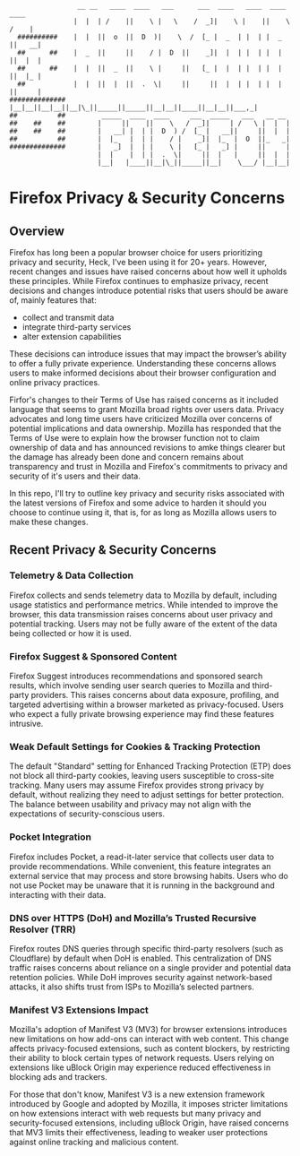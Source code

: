 ```
                 __ __   ____  ____   ___      ___  ____   ____  ____    ____  
                |  |  | /    ||    \ |   \    /  _]|    \ |    ||    \  /    |
  ##########    |  |  ||  o  ||  D  )|    \  /  [_ |  _  | |  | |  _  ||   __|
  ##      ##    |  _  ||     ||    / |  D  ||    _]|  |  | |  | |  |  ||  |  |
  ##      ##    |  |  ||  _  ||    \ |     ||   [_ |  |  | |  | |  |  ||  |_ |
  ##            |  |  ||  |  ||  .  \|     ||     ||  |  | |  | |  |  ||     | 
##############  |__|__||__|__||__|\_||_____||_____||__|__||____||__|__||___,_|
##          ##         _____  ____  ____     ___  _____   ___   __ __ 
##    ##    ##        |     ||    ||    \   /  _]|     | /   \ |  |  |
##    ##    ##        |   __| |  | |  D  ) /  [_ |   __||     ||  |  |
##          ##        |  |_   |  | |    / |    _]|  |_  |  O  ||_   _|
##############        |   _]  |  | |    \ |   [_ |   _] |     ||     |
                      |  |    |  | |  .  \|     ||  |   |     ||  |  |
                      |__|   |____||__|\_||_____||__|    \___/ |__|__|  
```

# Firefox Privacy & Security Concerns

## Overview

Firefox has long been a popular browser choice for users prioritizing privacy and security, Heck, I've been using it for 20+ years. However, recent changes and issues have raised concerns about how well it upholds these principles. While Firefox continues to emphasize privacy, recent decisions and changes introduce potential risks that users should be aware of, mainly features that:

- collect and transmit data
- integrate third-party services
- alter extension capabilities

These decisions can introduce issues that may impact the browser’s ability to offer a fully private experience. Understanding these concerns allows users to make informed decisions about their browser configuration and online privacy practices.

Firfor's changes to their Terms of Use has raised concerns as it included language that seems to grant Mozilla broad rights over users data. Privacy advocates and long time users have criticized Mozilla over concerns of potential implications and data ownership. Mozilla has responded that the Terms of Use were to explain how the browser function not to claim ownership of data and has announced revisions to amke things clearer but the damage has already been done and concern remains about transparency and trust in Mozilla and Firefox's commitments to privacy and security of it's users and their data.

In this repo, I'll try to outline key privacy and security risks associated with the latest versions of Firefox and some advice to harden it should you choose to continue using it, that is, for as long as Mozilla allows users to make these changes.

## Recent Privacy & Security Concerns

### Telemetry & Data Collection

Firefox collects and sends telemetry data to Mozilla by default, including usage statistics and performance metrics. While intended to improve the browser, this data transmission raises concerns about user privacy and potential tracking. Users may not be fully aware of the extent of the data being collected or how it is used.

### Firefox Suggest & Sponsored Content

Firefox Suggest introduces recommendations and sponsored search results, which involve sending user search queries to Mozilla and third-party providers. This raises concerns about data exposure, profiling, and targeted advertising within a browser marketed as privacy-focused. Users who expect a fully private browsing experience may find these features intrusive.

### Weak Default Settings for Cookies & Tracking Protection

The default "Standard" setting for Enhanced Tracking Protection (ETP) does not block all third-party cookies, leaving users susceptible to cross-site tracking. Many users may assume Firefox provides strong privacy by default, without realizing they need to adjust settings for better protection. The balance between usability and privacy may not align with the expectations of security-conscious users.

### Pocket Integration

Firefox includes Pocket, a read-it-later service that collects user data to provide recommendations. While convenient, this feature integrates an external service that may process and store browsing habits. Users who do not use Pocket may be unaware that it is running in the background and interacting with their data.

### DNS over HTTPS (DoH) and Mozilla’s Trusted Recursive Resolver (TRR)

Firefox routes DNS queries through specific third-party resolvers (such as Cloudflare) by default when DoH is enabled. This centralization of DNS traffic raises concerns about reliance on a single provider and potential data retention policies. While DoH improves security against network-based attacks, it also shifts trust from ISPs to Mozilla’s selected partners.

### Manifest V3 Extensions Impact

Mozilla's adoption of Manifest V3 (MV3) for browser extensions introduces new limitations on how add-ons can interact with web content. This change affects privacy-focused extensions, such as content blockers, by restricting their ability to block certain types of network requests. Users relying on extensions like uBlock Origin may experience reduced effectiveness in blocking ads and trackers.

For those that don't know, Manifest V3 is a new extension framework introduced by Google and adopted by Mozilla, it imposes stricter limitations on how extensions interact with web requests but many privacy and security-focused extensions, including uBlock Origin, have raised concerns that MV3 limits their effectiveness, leading to weaker user protections against online tracking and malicious content.

